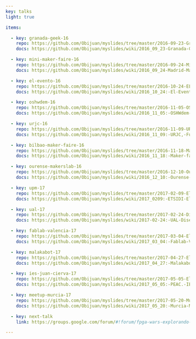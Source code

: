 ```yaml
---
key: talks
light: true

items:

  - key: granada-geek-16
    repo: https://github.com/Obijuan/myslides/tree/master/2016-09-23-Granada-geek
    docs: https://github.com/Obijuan/myslides/wiki/2016_09_23-Granada-Geek-FPGAs-Libres

  - key: mini-maker-faire-16
    repo: https://github.com/Obijuan/myslides/tree/master/2016-09-24-Mini-maker-faire-madrid
    docs: https://github.com/Obijuan/myslides/wiki/2016_09_24-Madrid-Maker-faire:FPGAwars-explorando-el-lado-libre

  - key: el-evento-16
    repo: https://github.com/Obijuan/myslides/tree/master/2016-10-24-EL-EVENTO-uc3m-Madrid
    docs: https://github.com/Obijuan/myslides/wiki/2016_10_24:-El-Evento-2016,-UC3M.-FPGAs-libres

  - key: oshwdem-16
    repo: https://github.com/Obijuan/myslides/tree/master/2016-11-05-OSHWdem16-fpgas-libres
    docs: https://github.com/Obijuan/myslides/wiki/2016_11_05:-OSHWdem-2016,-Coru%C3%B1a.-FPGAs-libres

  - key: urjc-16
    repo: https://github.com/Obijuan/myslides/tree/master/2016-11-09-URJC-fpgas-libres
    docs: https://github.com/Obijuan/myslides/wiki/2016_11_09:-URJC,-Fuenlabrada,-Madrid,-FPGAs-Libres

  - key: bilbao-maker-faire-16
    repo: https://github.com/Obijuan/myslides/tree/master/2016-11-18-Maker-faire-Bilbao-FPGAs-libres
    docs: https://github.com/Obijuan/myslides/wiki/2016_11_18:-Maker-faire-Bilbao,-FPGAs-Libres

  - key: ourense-makerslab-16
    repo: https://github.com/Obijuan/myslides/tree/master/2016-12-10-Ourense-Makerslab-FPGAs-Libres
    docs: https://github.com/Obijuan/myslides/wiki/2016_12_10:-Ourense-Makerslab,-FPGAs-Libres

  - key: upm-17
    repo: https://github.com/Obijuan/myslides/tree/master/2017-02-09-Electronica-digital-divertida-con-FPGAs-libres-UPM
    docs: https://github.com/Obijuan/myslides/wiki/2017_0209:-ETSIDI-Electr%C3%B3nica-Digital-Divertida-con-FPGAs-Libres

  - key: ual-17
    repo: https://github.com/Obijuan/myslides/tree/master/2017-02-24-Dise%C3%B1o-hardware-con-FPGAs-libres-UAL
    docs: https://github.com/Obijuan/myslides/wiki/2017-02-24:-UAL-Dise%C3%B1o-Hardware-con-FPGAs-libres

  - key: fablab-valencia-17
    repo: https://github.com/Obijuan/myslides/tree/master/2017-03-04-Electronica-digital-divertica-con-FPGAs-Libres-FABLAB-Valencia
    docs: https://github.com/Obijuan/myslides/wiki/2017_03_04:-Fablab-Valencia:-Electr%C3%B3nica-digital-divertida-con-FPGAs-libres

  - key: malakabot-17
    repo: https://github.com/Obijuan/myslides/tree/master/2017-04-27-Electronica-digital-divertica-Malakabot
    docs: https://github.com/Obijuan/myslides/wiki/2017_04_27:-Malakabot-17:-Electr%C3%B3nica-digital-divertida-con-FPGAs-libres

  - key: ies-juan-cierva-17
    repo: https://github.com/Obijuan/myslides/tree/master/2017-05-05-Electronica-dig-divertica-FPGAs-libres-PEAC-IES-Juan-cierva
    docs: https://github.com/Obijuan/myslides/wiki/2017_05_05:-PEAC.-IES-Juan-de-la-Cierva:-Electr%C3%B3nica-digital-divertida-con-FPGAs-libres

  - key: meetup-murcia-17
    repo: https://github.com/Obijuan/myslides/tree/master/2017-05-20-Murcia-Meetup-Day-Electronica-digital-para-todos-con-FPGAs-libres
    docs: https://github.com/Obijuan/myslides/wiki/2017_05_20:-Murcia-Meetup:-Electr%C3%B3nica-digital-para-todos-con-FPGAs-libres

  - key: next-talk
    link: https://groups.google.com/forum/#!forum/fpga-wars-explorando-el-lado-libre

---
```

